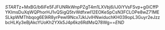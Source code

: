 $START$z+MxBG/b6iFe5FJFUNRkWnpPZgT4m1LXVbj6/iJ0iYVsFSvp+g0iCffPYKImsDuXqWQPhorHJ1vQSigQ5tvWdfxwI12EOKeSpCsN3FCLOPe8wZ71MESLkpWMThbqog6E9iR8yrPewI9Ncx7JklJvIHNwiduchKH039opL3Guyr2eJzzbcHLKy3eBjAkcYUoKh2YXk5J4p6kz6RdMsQ78Wg==$END$